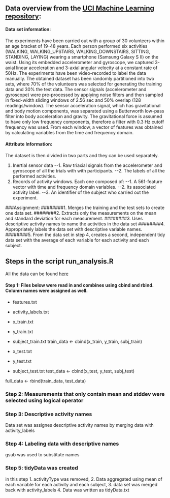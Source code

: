 ## Data overview from the [UCI Machine Learning repository](http://archive.ics.uci.edu/ml/datasets/Human+Activity+Recognition+Using+Smartphones#): 
#### Data set information:
The experiments have been carried out with a group of 30 volunteers within an age bracket of 19-48 years. Each person performed six activities (WALKING, WALKING_UPSTAIRS, WALKING_DOWNSTAIRS, SITTING, STANDING, LAYING) wearing a smartphone (Samsung Galaxy S II) on the waist. Using its embedded accelerometer and gyroscope, we captured 3-axial linear acceleration and 3-axial angular velocity at a constant rate of 50Hz. The experiments have been video-recorded to label the data manually. The obtained dataset has been randomly partitioned into two sets, where 70% of the volunteers was selected for generating the training data and 30% the test data. 
The sensor signals (accelerometer and gyroscope) were pre-processed by applying noise filters and then sampled in fixed-width sliding windows of 2.56 sec and 50% overlap (128 readings/window). The sensor acceleration signal, which has gravitational and body motion components, was separated using a Butterworth low-pass filter into body acceleration and gravity. The gravitational force is assumed to have only low frequency components, therefore a filter with 0.3 Hz cutoff frequency was used. From each window, a vector of features was obtained by calculating variables from the time and frequency domain.
#### Attribute Information:
The dataset is then divided in two parts and they can be used separately. 
1. Inertial sensor data 
--1. Raw triaxial signals from the accelerometer and gyroscope of all the trials with with participants. 
--2. The labels of all the performed activities. 
2. Records of activity windows. Each one composed of: 
--1. A 561-feature vector with time and frequency domain variables. 
--2. Its associated activity label. 
--3. An identifier of the subject who carried out the experiment.

###Assignment: 
    ########1. Merges the training and the test sets to create one data set.
    ########2. Extracts only the measurements on the mean and standard deviation for each measurement. 
    ########3. Uses descriptive activity names to name the activities in the data set
    ########4. Appropriately labels the data set with descriptive variable names. 
    ########5. From the data set in step 4, creates a second, independent tidy data set with the average of each variable for each activity and each subject.

## Steps in the script run_analysis.R
All the data can be found [here](https://d396qusza40orc.cloudfront.net/getdata%2Fprojectfiles%2FUCI%20HAR%20Dataset.zip)
#### Step 1: Files below were read in and combines using cbind and rbind. Column names were assigned as well. 
* features.txt
* activity_labels.txt

* x_train.txt
* y_train.txt
* subject_train.txt
train_data <- cbind(x_train, y_train, subj_train)

* x_test.txt
* y_test.txt
* subject_test.txt
test_data <- cbind(x_test, y_test, subj_test)

full_data <- rbind(train_data, test_data)

### Step 2: Measurements that only contain mean and stddev were selected using logical operator

### Step 3: Descriptive activity names
  Data set was assignes descriptive activity names by merging data with activity_labels
  
### Step 4: Labeling data with descriptive names
  gsub was used to substitute names 
  
### Step 5: tidyData was created 
  in this step 1. activityType was removed, 2. Data aggregated using mean of each variable for each activity and each subject, 3. data set was merged back with activity_labels
  4. Data was written as tidyData.txt

